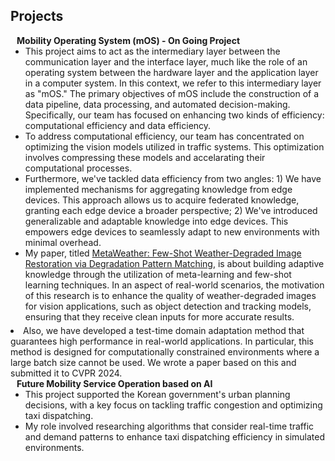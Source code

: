 ## Projects

<h4 style="margin:0 10px 0;">Mobility Operating System (mOS) - On Going Project</h4>

<ul style="margin:0 0 5px;">
  <li><autocolor>
  This project aims to act as the intermediary layer between the communication layer and the interface layer, much like the role of an operating system between the hardware layer and the application layer in a computer system. In this context, we refer to this intermediary layer as "mOS." The primary objectives of mOS include the construction of a data pipeline, data processing, and automated decision-making. Specifically, our team has focused on enhancing two kinds of efficiency: computational efficiency and data efficiency.</autocolor></li>  

<li><autocolor>
To address computational efficiency, our team has concentrated on optimizing the vision models utilized in traffic systems. This optimization involves compressing these models and accelarating their computational processes.</autocolor></li>  

<li><autocolor>
Furthermore, we've tackled data efficiency from two angles: 1) We have implemented mechanisms for aggregating knowledge from edge devices. This approach allows us to acquire federated knowledge, granting each edge device a broader perspective; 2) We've introduced generalizable and adaptable knowledge into edge devices. This empowers edge devices to seamlessly adapt to new environments with minimal overhead.</autocolor></li>  

<li><autocolor>
My paper, titled <a href="https://arxiv.org/pdf/2308.14334.pdf">MetaWeather: Few-Shot Weather-Degraded Image Restoration via Degradation Pattern Matching</a>, is about building adaptive knowledge through the utilization of meta-learning and few-shot learning techniques. In an aspect of real-world scenarios, the motivation of this research is to enhance the quality of weather-degraded images for vision applications, such as object detection and tracking models, ensuring that they receive clean inputs for more accurate results.</autocolor></li>  
</ul>

<li><autocolor>
Also, we have developed a test-time domain adaptation method that guarantees high performance in real-world applications. In particular, this method is designed for computationally constrained environments where a large batch size cannot be used. We wrote a paper based on this and submitted it to CVPR 2024.
</autocolor></li>  

</ul>
  



<h4 style="margin:0 10px 0;">Future Mobility Service Operation based on AI</h4>

<ul style="margin:0 0 5px;">
  <li><autocolor>
  This project supported the Korean government's urban planning decisions, with a key focus on tackling traffic congestion and optimizing taxi dispatching.
  </autocolor></li>  

  <li><autocolor>
  My role involved researching algorithms that consider real-time traffic and demand patterns to enhance taxi dispatching efficiency in simulated environments.
  </autocolor></li>  
  
</ul>

